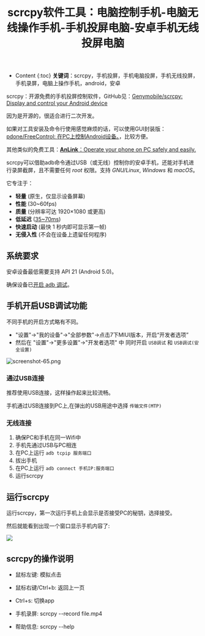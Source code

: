 ﻿---
layout:		post
category:	"soft"
title:		"scrcpy软件工具：电脑控制手机-电脑无线操作手机-手机投屏电脑-安卓手机无线投屏电脑"
tags:		[scrcpy,android,adb]
---
- Content
{:toc}
**关键词**：scrcpy，手机投屏，手机电脑投屏，手机无线投屏，手机录屏，电脑上操作手机，android，安卓



scrcpy：开源免费的手机投屏控制软件，GitHub见：[Genymobile/scrcpy: Display and control your Android device](https://github.com/Genymobile/scrcpy)

因为是开源的，很适合进行二次开发。



如果对工具安装及命令行使用感觉麻烦的话，可以使用GUI封装版：[pdone/FreeControl: 在PC上控制Android设备。](https://github.com/pdone/FreeControl)，比较方便。



其他类似的免费工具：[**AnLink**：Operate your phone on PC safely and easily.](https://anl.ink/)



scrcpy可以借助adb命令通过USB（或无线）控制你的安卓手机，还能对手机进行录屏截屏，且不需要任何 *root* 权限。支持 *GNU/Linux*, *Windows* 和 *macOS*。



它专注于：

- **轻量** (原生，仅显示设备屏幕)
- **性能** (30~60fps)
- **质量** (分辨率可达 1920×1080 或更高)
- **低延迟** ([35~70ms](https://github.com/Genymobile/scrcpy/pull/646))
- **快速启动** (最快 1 秒内即可显示第一帧)
- **无侵入性** (不会在设备上遗留任何程序)



## 系统要求

安卓设备最低需要支持 API 21 (Android 5.0)。

确保设备已[开启 adb 调试](https://developer.android.com/studio/command-line/adb.html#Enabling)。



## 手机开启USB调试功能

不同手机的开启方式略有不同。

- "设置"->"我的设备"->"全部参数"->点击7下MIUI版本，开启“开发者选项”
- 然后在 "设置"->"更多设置"->"开发者选项" 中 同时开启 `USB调试` 和 `USB调试(安全设置)`

![screenshot-65.png](http://blog.lujun9972.win/assets/blog/2019/03/20/%E4%BD%BF%E7%94%A8scrcpy%E6%8E%A7%E5%88%B6%E4%BD%A0%E7%9A%84%E6%89%8B%E6%9C%BA/screenshot-65.png)



### 通过USB连接

推荐使用USB连接，这样操作起来比较流畅。

手机通过USB连接到PC上,在弹出的USB用途中选择 `传输文件(MTP)`



### 无线连接

1. 确保PC和手机在同一Wifi中
2. 手机先通过USB与PC相连
3. 在PC上运行 `adb tcpip 服务端口`
4. 拔出手机
5. 在PC上运行 `adb connect 手机IP:服务端口`
6. 运行scrcpy



## 运行scrcpy

运行scrcpy，第一次运行手机上会显示是否接受PC的秘钥，选择接受。

然后就能看到出现一个窗口显示手机内容了:

![](https://raw.githubusercontent.com/Genymobile/scrcpy/master/assets/screenshot-debian-600.jpg)

## scrcpy的操作说明

- 鼠标左键: 模拟点击

- 鼠标右键/Ctrl+b: 返回上一页

- Ctrl+s: 切换app

- 手机录屏: scrcpy --record file.mp4

- 帮助信息: scrcpy --help

  

